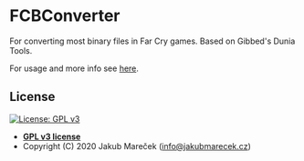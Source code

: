 # FCBConverter

For converting most binary files in Far Cry games. Based on Gibbed's Dunia Tools.


For usage and more info see [here](https://downloads.fcmodding.com/others/fcbconverter/).



## License

[![License: GPL v3](https://img.shields.io/badge/License-GPLv3-blue.svg)](https://www.gnu.org/licenses/gpl-3.0)

- **[GPL v3 license](https://www.gnu.org/licenses/gpl-3.0)**
- Copyright (C) 2020  Jakub Mareček (info@jakubmarecek.cz)
